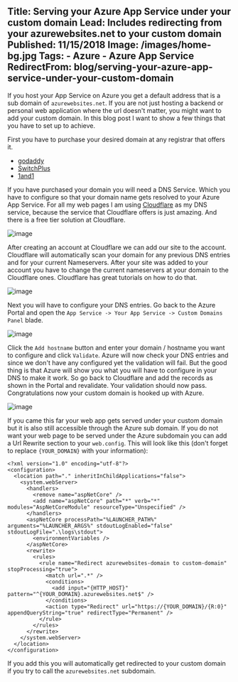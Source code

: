 Title: Serving your Azure App Service under your custom domain
Lead: Includes redirecting from your azurewebsites.net to your custom domain
Published: 11/15/2018
Image: /images/home-bg.jpg
Tags: 
    - Azure
    - Azure App Service
RedirectFrom: blog/serving-your-azure-app-service-under-your-custom-domain
---

If you host your App Service on Azure you get a default address that is a sub domain of `azurewebsites.net`. If you are not just hosting a backend or personal web application where the url doesn't matter, you might want to add your custom domain. In this blog post I want to show a few things that you have to set up to achieve.

First you have to purchase your desired domain at any registrar that offers it.

- [godaddy](https://ch.godaddy.com/)
- [SwitchPlus](https://switchplus.ch/en/home/)
- [1and1](https://www.ionos.com/?ac=OM.US.US469K02463T2103a&PID=7518746&cjevent=346dac51e8a011e883b700560a180513)

If you have purchased your domain you will need a DNS Service. Which you have to configure so that your domain name gets resolved to your Azure App Service. For all my web pages I am using [Cloudflare](https://www.cloudflare.com/) as my DNS service, because the service that Cloudflare offers is just amazing. And there is a free tier solution at Cloudflare.

![image](/posts/images/AddSite.PNG)

After creating an account at Cloudflare we can add our site to the account. Cloudflare will automatically scan your domain for any previous DNS entries and for your current Nameservers. After your site was added to your account you have to change the current nameservers at your domain to the Cloudflare ones. Cloudflare has great tutorials on how to do that. 

![image](/posts/images/DNS.PNG)

Next you will have to configure your DNS entries. Go back to the Azure Portal and open the `App Service -> Your App Service -> Custom Domains Panel` blade.

![image](/posts/images/PortalSettings.PNG)

Click the `Add hostname` button and enter your domain / hostname you want to configure and click `Validate`. Azure will now check your DNS entries and since we don't have any configured yet the validation will fail. But the good thing is that Azure will show you what you will have to configure in your DNS to make it work. So go back to Cloudflare and add the records as shown in the Portal and revalidate. Your validation should now pass. Congratulations now your custom domain is hooked up with Azure.

 ![image](/posts/images/Validation.PNG)

If you came this far your web app gets served under your custom domain but it is also still accessible through the Azure sub domain. If you do not want your web page to be served under the Azure subdomain you can add a Url Rewrite section to your `web.config`. This will look like this (don't forget to replace `{YOUR_DOMAIN}` with your information):

```
<?xml version="1.0" encoding="utf-8"?>
<configuration>
  <location path="." inheritInChildApplications="false">
    <system.webServer>
      <handlers>
        <remove name="aspNetCore" />
        <add name="aspNetCore" path="*" verb="*" modules="AspNetCoreModule" resourceType="Unspecified" />
      </handlers>
      <aspNetCore processPath="%LAUNCHER_PATH%" arguments="%LAUNCHER_ARGS%" stdoutLogEnabled="false" stdoutLogFile=".\logs\stdout">
        <environmentVariables />
      </aspNetCore>
      <rewrite>
        <rules>
          <rule name="Redirect azurewebsites-domain to custom-domain" stopProcessing="true">
            <match url=".*" />
            <conditions>
              <add input="{HTTP_HOST}" pattern="^{YOUR_DOMAIN}.azurewebsites.net$" />
            </conditions>
            <action type="Redirect" url="https://{YOUR_DOMAIN}/{R:0}" appendQueryString="true" redirectType="Permanent" />
          </rule>
        </rules>
      </rewrite>
    </system.webServer>
  </location>
</configuration>
```

If you add this you will automatically get redirected to your custom domain if you try to call the `azurewebsites.net` subdomain.
